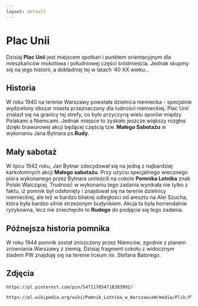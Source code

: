 ```yaml
---
layout: default
---
```

# Plac Unii

Dzisiaj **Plac Unii** jest miejscem spotkań i punktem orientacyjnym dla mieszkańców mokotowa i południowej części śródmieścia. Jednak skupmy się na jego historii, a dokładniej tej w latach ‘40 XX wieku...

## Historia
W roku 1940 na terenie Warszawy powstała dzielnica niemiecka - specjalnie wydzielony obszar miasta przeznaczony dla ludności niemieckiej. Plac Unii znalazł się na granicy tej strefy, co było przyczyną wielu sporów między Polakami a Niemcami. Jednak miejsce to zyskało jeszcze większy rozgłos dzięki brawurowej akcji będącej częścią tzw. **Małego Sabotażu** w wykonaniu Jana Bytnara ps.**Rudy**.

## Mały sabotaż
W lipcu 1942 roku, Jan Bytnar zdecydował się na jedną z najbardziej karkołomnych akcji **Małego sabotażu**. Przy użyciu specjalnego wiecznego pióra wykonanego przez Bytnara umieścili na cokole **Pomnika Lotnika** znak Polski Walczącej. Trudność w wykonaniu tego zadania wynikała nie tylko z faktu, iż pomnik był odsłonięty i znajdował się na terenie dzielnicy niemieckiej, ale też w bardzo bliskiej odległości od aresztu na Alei Szucha, która była bardzo silnie strzeżonym budynkiem. Akcja ta była horrendalnie ryzykowna, lecz nie zniechęciło to **Rudego** do podjęcia się tego zadania.

## Późnejsza historia pomnika
W roku 1944 pomnik został zniszczony przez Niemców, zgodnie z planem zrówniania Warszawy z ziemią. Dzisiaj fragment cokołu z widocznym śladem PW znajduję się na terenie liceum im. Stefana Batorego.

## Zdjęcia
```
https://pl.pinterest.com/pin/547117054718383992/

https://pl.wikipedia.org/wiki/Pomnik_Lotnika_w_Warszawie#/media/Plik:Plac_Unii_Lubelskiej_w_Warszawie_Lata_30.jpg
```
